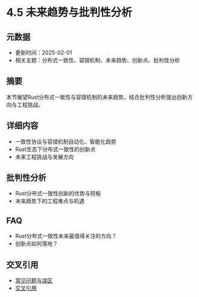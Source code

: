 # 4.5 未来趋势与批判性分析

## 元数据

- 更新时间：2025-02-01
- 相关主题：分布式一致性、容错机制、未来趋势、创新点、批判性分析

## 摘要

本节展望Rust分布式一致性与容错机制的未来趋势，结合批判性分析提出创新方向与工程挑战。

## 详细内容

- 一致性协议与容错机制自动化、智能化趋势
- Rust生态下分布式一致性的创新点
- 未来工程挑战与发展方向

## 批判性分析

- Rust分布式一致性创新的优势与短板
- 未来趋势下的工程难点与机遇

## FAQ

- Rust分布式一致性未来最值得关注的方向？
- 创新点如何落地？

## 交叉引用

- [常见问题与误区](./4.4_常见问题与误区.md)
- [交叉引用](./4.6_交叉引用.md)
